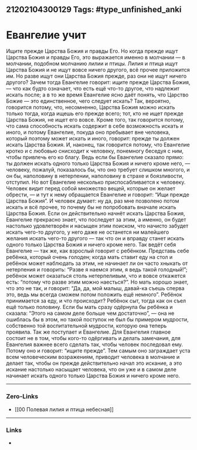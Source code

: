 21202104300129
Tags: #type_unfinished_anki 
---
# Евангелие учит

Ищите прежде Царства Божия и правды Его. Но когда прежде ищут Царства Божия и правды Его, это выражается именно в молчании — в молчании, подобном молчанию лилии и птицы. Лилия и птица ищут Царства Божия и не ищут вовсе ничего другого, всё прочее приложится им. Но разве ищут они Царства Божия прежде, раз они не ищут ничего другого? Зачем тогда Евангелие говорит: ищите прежде Царства Божия, — что как будто означает, что есть ещё что-то другое, что надлежит искать после; а в то же время Евангелие ясно даёт понять, что Царство Божие — это единственное, чего следует искать? Так, вероятно, говорится потому, что, несомненно, Царства Божия можно искать только тогда, когда ищешь его прежде всего; тот, кто не ищет прежде Царства Божия, не ищет его вовсе. Кроме того, так говорится потому, что сама способность искать содержит в себе возможность искать и иного, и потому Евангелие, покуда оно пребывает вне человека, который поэтому может искать и иного, говорит: прежде ты должен искать Царства Божия. И, наконец, так говорится потому, что Евангелие кротко и с любовью снисходит к человеку, понемногу беседуя с ним, чтобы привлечь его ко благу. Ведь если бы Евангелие сказало прямо: ты должен искать одного только Царства Божия и ничего кроме него, — человеку, пожалуй, показалось бы, что оно требует слишком многого, и он бы, наполовину в нетерпении, наполовину в страхе и боязливости, отступил. Но вот Евангелие несколько приспосабливается к человеку. Человек видит перед собой множество вещей, которые он желает обрести, — и тут к нему обращается Евангелие и говорит: “Ищи прежде Царства Божия”. И человек думает: ну да, раз мне позволено потом искать и всё прочее, то почему бы не попробовать вначале искать Царства Божия. Если он действительно начнёт искать Царства Божия, Евангелие прекрасно знает, что последует за этим, а именно, он будет настолько удовлетворён и насыщен этим поиском, что начисто забудет искать чего-то другого, у него даже не останется ни малейшего желания искать чего-то другого — так что он и вправду станет искать одного только Царства Божия и ничего кроме него. Так ведёт себя Евангелие — так же, как взрослый говорит с ребёнком. Представь себе ребёнка, который очень голоден; когда мать ставит еду на стол и ребёнок может наблюдать за этим, не начинает ли он часто хныкать от нетерпения и говорить: “Разве я наемся этим, я ведь такой голодный!”; ребёнок может оказаться столь нетерпеливым, что и вовсе откажется есть: “потому что разве этим можно наесться?”. Но мать хорошо знает, что это не так, и говорит: “Да, да, мой малыш, давай-ка съешь сперва это, ведь мы всегда сможем потом положить ещё немного”. Ребёнок принимается за еду, и что происходит? Ребёнок сыт, тогда как он съел ещё только половину. Если бы мать сразу одёрнула бы ребёнка и сказала: “Этого на самом деле больше чем достаточно”, — она не ошиблась бы в этом, но такой поступок не был бы примером мудрости, собственно той воспитательной мудрости, которую она теперь проявила. Так же поступает и Евангелие. Для Евангелия главное состоит не в том, чтобы кого-то одёргивать и делать замечания, для Евангелия важнее всего сделать так, чтобы человек последовал ему. Потому оно и говорит: “ищите прежде”. Тем самым оно заграждает уста всем человеческим возражениям, приводит человека в молчание и делает так, чтобы он прежде действительно начал это искание, а это искание настолько насыщает человека, что он уже и в самом деле начинает искать одного только Царства Божия и ничего кроме него.

---
### Zero-Links
- [[00 Полевая лилия и птица небесная]]
---
### Links
-